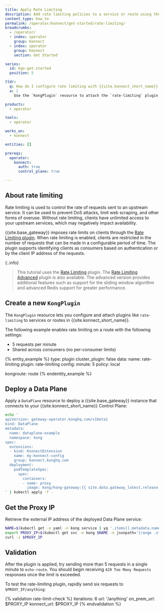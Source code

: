 ```yaml
---
title: Apply Rate Limiting
description: Add rate limiting policies to a service or route using the `KongPlugin` CRD.
content_type: how_to
permalink: /operator/konnect/get-started/rate-limiting/
breadcrumbs:
  - /operator/
  - index: operator
    group: Konnect
  - index: operator
    group: Konnect
    section: Get Started

series:
  id: kgo-get-started
  position: 5

tldr:
  q: How do I configure rate limiting with {{site.konnect_short_name}} CRDs?
  a: |
    Use the `KongPlugin` resource to attach the `rate-limiting` plugin to a service or route.

products:
  - operator

tools:
  - operator

works_on:
  - konnect

entities: []

prereqs:
  operator:
    konnect:
      auth: true
      control_plane: true

---
```


## About rate limiting

Rate limiting is used to control the rate of requests sent to an upstream service. It can be used to prevent DoS attacks, limit web scraping, and other forms of overuse. Without rate limiting, clients have unlimited access to your upstream services, which may negatively impact availability.

{{site.base_gateway}} imposes rate limits on clients through the [Rate Limiting plugin](/plugins/rate-limiting/). When rate limiting is enabled, clients are restricted in the number of requests that can be made in a configurable period of time. The plugin supports identifying clients as consumers based on authentication or by the client IP address of the requests.

{:.info}
> This tutorial uses the [Rate Limiting](/plugins/rate-limiting/) plugin. The [Rate Limiting Advanced](/plugins/rate-limiting-advanced/) plugin is also available. The advanced version provides additional features such as support for the sliding window algorithm and advanced Redis support for greater performance.

## Create a new `KongPlugin`

The `KongPlugin` resource lets you configure and attach plugins like `rate-limiting` to services or routes in {{site.konnect_short_name}}.

The following example enables rate limiting on a route with the following settings:

- 5 requests per minute
- Shared across consumers (no per-consumer limits)

<!-- vale off -->
{% entity_example %}
type: plugin
cluster_plugin: false
data:
  name: rate-limiting
  plugin: rate-limiting
  config:
    minute: 5
    policy: local

  kongroute: route
{% endentity_example %}
<!-- vale on -->


## Deploy a Data Plane

Apply a `DataPlane` resource to deploy a {{site.base_gateway}} instance that connects to your {{site.konnect_short_name}} Control Plane:

```bash
echo '
apiVersion: gateway-operator.konghq.com/v1beta1
kind: DataPlane
metadata:
  name: dataplane-example
  namespace: kong
spec:
  extensions:
  - kind: KonnectExtension
    name: my-konnect-config
    group: konnect.konghq.com
  deployment:
    podTemplateSpec:
      spec:
        containers:
        - name: proxy
          image: kong/kong-gateway:{{ site.data.gateway_latest.release }}
' | kubectl apply -f -
```

## Get the Proxy IP

Retrieve the external IP address of the deployed Data Plane service:



```bash
NAME=$(kubectl get -o yaml -n kong service | yq '.items[].metadata.name | select(contains("dataplane-ingress"))')
export PROXY_IP=$(kubectl get svc -n kong $NAME -o jsonpath='{range .status.loadBalancer.ingress[0]}{@.ip}{@.hostname}{end}')
curl -i $PROXY_IP
```


## Validation

After the plugin is applied, try sending more than 5 requests in a single minute to `echo-route`. You should begin receiving `429 Too Many Requests` responses once the limit is exceeded.

To test the rate-limiting plugin, rapidly send six requests to `$PROXY_IP/anything`:

{% validation rate-limit-check %}
iterations: 6
url: '/anything'
on_prem_url: $PROXY_IP
konnect_url: $PROXY_IP
{% endvalidation %}